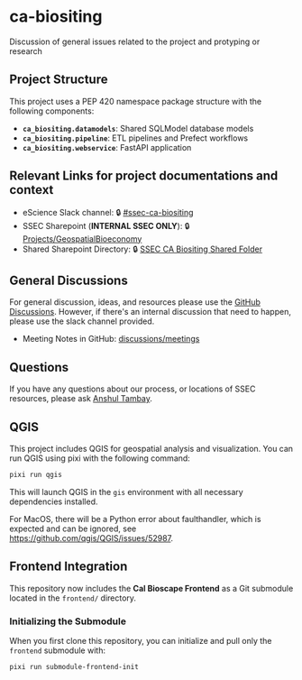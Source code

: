 # ca-biositing

Discussion of general issues related to the project and protyping or research

## Project Structure

This project uses a PEP 420 namespace package structure with the following
components:

- **`ca_biositing.datamodels`**: Shared SQLModel database models
- **`ca_biositing.pipeline`**: ETL pipelines and Prefect workflows
- **`ca_biositing.webservice`**: FastAPI application

## Relevant Links for project documentations and context

- eScience Slack channel: 🔒
  [#ssec-ca-biositing](https://escience-institute.slack.com/archives/C098GJCTTFE)
- SSEC Sharepoint (**INTERNAL SSEC ONLY**): 🔒
  [Projects/GeospatialBioeconomy](https://uwnetid.sharepoint.com/:f:/r/sites/og_ssec_escience/Shared%20Documents/Projects/GeospatialBioeconomy?csf=1&web=1&e=VBUGQG)
- Shared Sharepoint Directory: 🔒
  [SSEC CA Biositing Shared Folder](https://uwnetid.sharepoint.com/:f:/r/sites/og_ssec_escience/Shared%20Documents/Projects/GeospatialBioeconomy/SSEC%20CA%20Biositing%20Shared%20Folder?csf=1&web=1&e=p5wBel)

## General Discussions

For general discussion, ideas, and resources please use the
[GitHub Discussions](https://github.com/uw-ssec/ca-biositing/discussions).
However, if there's an internal discussion that need to happen, please use the
slack channel provided.

- Meeting Notes in GitHub:
  [discussions/meetings](https://github.com/uw-ssec/ca-biositing/discussions/categories/meetings)

## Questions

If you have any questions about our process, or locations of SSEC resources,
please ask [Anshul Tambay](https://github.com/atambay37).

## QGIS

This project includes QGIS for geospatial analysis and visualization. You can
run QGIS using pixi with the following command:

```bash
pixi run qgis
```

This will launch QGIS in the `gis` environment with all necessary dependencies
installed.

For MacOS, there will be a Python error about faulthandler, which is expected
and can be ignored, see https://github.com/qgis/QGIS/issues/52987.

## Frontend Integration

This repository now includes the **Cal Bioscape Frontend** as a Git submodule
located in the `frontend/` directory.

### Initializing the Submodule

When you first clone this repository, you can initialize and pull only the
`frontend` submodule with:

```bash
pixi run submodule-frontend-init
```
